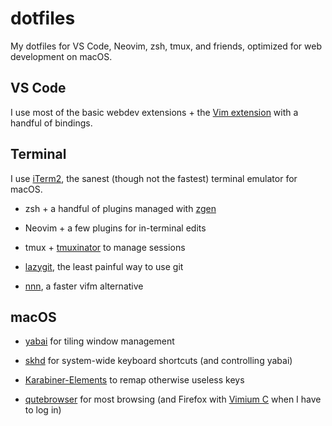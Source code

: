 # dotfiles

My dotfiles for VS Code, Neovim, zsh, tmux, and friends, optimized for web
development on macOS.

## VS Code

I use most of the basic webdev extensions + the [Vim
extension](https://github.com/VSCodeVim/Vim) with a handful of bindings.

## Terminal

I use [iTerm2](https://github.com/gnachman/iTerm2), the sanest (though not
the fastest) terminal emulator for macOS.

- zsh + a handful of plugins managed with
  [zgen](https://github.com/tarjoilija/zgen)

- Neovim + a few plugins for in-terminal edits

- tmux + [tmuxinator](https://github.com/tmuxinator/tmuxinator) to manage
  sessions

- [lazygit](https://github.com/jesseduffield/lazygit), the least painful way
  to use git

- [nnn](https://github.com/jarun/nnn), a faster vifm alternative

## macOS

- [yabai](https://github.com/koekeishiya/yabai) for tiling window management

- [skhd](https://github.com/koekeishiya/skhd) for system-wide keyboard
  shortcuts (and controlling yabai)

- [Karabiner-Elements](https://github.com/pqrs-org/Karabiner-Elements) to
  remap otherwise useless keys

- [qutebrowser](https://github.com/qutebrowser/qutebrowser) for most browsing
  (and Firefox with [Vimium
  C](https://addons.mozilla.org/en-US/firefox/addon/vimium-c/) when I have to
  log in)
